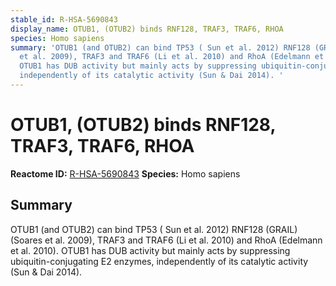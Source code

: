 ```yaml
---
stable_id: R-HSA-5690843
display_name: OTUB1, (OTUB2) binds RNF128, TRAF3, TRAF6, RHOA
species: Homo sapiens
summary: 'OTUB1 (and OTUB2) can bind TP53 ( Sun et al. 2012) RNF128 (GRAIL) (Soares
  et al. 2009), TRAF3 and TRAF6 (Li et al. 2010) and RhoA (Edelmann et al. 2010).
  OTUB1 has DUB activity but mainly acts by suppressing ubiquitin-conjugating E2 enzymes,
  independently of its catalytic activity (Sun & Dai 2014). '
---
```


# OTUB1, (OTUB2) binds RNF128, TRAF3, TRAF6, RHOA
**Reactome ID:** [R-HSA-5690843](https://reactome.org/content/detail/R-HSA-5690843)
**Species:** Homo sapiens

## Summary

OTUB1 (and OTUB2) can bind TP53 ( Sun et al. 2012) RNF128 (GRAIL) (Soares et al. 2009), TRAF3 and TRAF6 (Li et al. 2010) and RhoA (Edelmann et al. 2010). OTUB1 has DUB activity but mainly acts by suppressing ubiquitin-conjugating E2 enzymes, independently of its catalytic activity (Sun & Dai 2014). 
